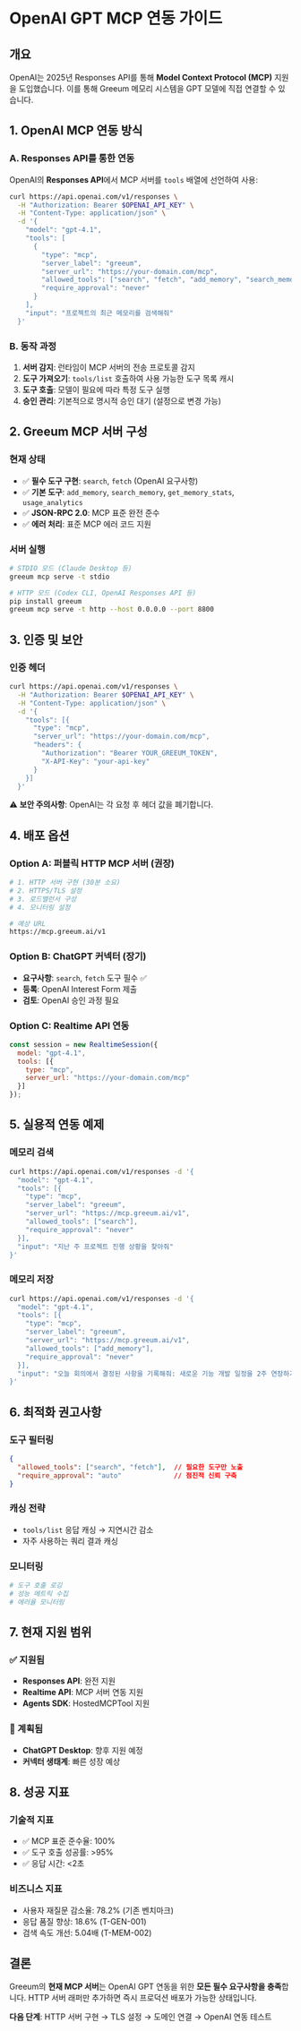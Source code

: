 # OpenAI GPT MCP 연동 가이드

## 개요

OpenAI는 2025년 Responses API를 통해 **Model Context Protocol (MCP)** 지원을 도입했습니다. 이를 통해 Greeum 메모리 시스템을 GPT 모델에 직접 연결할 수 있습니다.

## 1. OpenAI MCP 연동 방식

### A. Responses API를 통한 연동

OpenAI의 **Responses API**에서 MCP 서버를 `tools` 배열에 선언하여 사용:

```bash
curl https://api.openai.com/v1/responses \
  -H "Authorization: Bearer $OPENAI_API_KEY" \
  -H "Content-Type: application/json" \
  -d '{
    "model": "gpt-4.1",
    "tools": [
      {
        "type": "mcp",
        "server_label": "greeum",
        "server_url": "https://your-domain.com/mcp",
        "allowed_tools": ["search", "fetch", "add_memory", "search_memory"],
        "require_approval": "never"
      }
    ],
    "input": "프로젝트의 최근 메모리를 검색해줘"
  }'
```

### B. 동작 과정

1. **서버 감지**: 런타임이 MCP 서버의 전송 프로토콜 감지
2. **도구 가져오기**: `tools/list` 호출하여 사용 가능한 도구 목록 캐시
3. **도구 호출**: 모델이 필요에 따라 특정 도구 실행
4. **승인 관리**: 기본적으로 명시적 승인 대기 (설정으로 변경 가능)

## 2. Greeum MCP 서버 구성

### 현재 상태
- ✅ **필수 도구 구현**: `search`, `fetch` (OpenAI 요구사항)
- ✅ **기본 도구**: `add_memory`, `search_memory`, `get_memory_stats`, `usage_analytics`
- ✅ **JSON-RPC 2.0**: MCP 표준 완전 준수
- ✅ **에러 처리**: 표준 MCP 에러 코드 지원

### 서버 실행
```bash
# STDIO 모드 (Claude Desktop 등)
greeum mcp serve -t stdio

# HTTP 모드 (Codex CLI, OpenAI Responses API 등)
pip install greeum
greeum mcp serve -t http --host 0.0.0.0 --port 8800
```

## 3. 인증 및 보안

### 인증 헤더
```bash
curl https://api.openai.com/v1/responses \
  -H "Authorization: Bearer $OPENAI_API_KEY" \
  -H "Content-Type: application/json" \
  -d '{
    "tools": [{
      "type": "mcp",
      "server_url": "https://your-domain.com/mcp",
      "headers": {
        "Authorization": "Bearer YOUR_GREEUM_TOKEN",
        "X-API-Key": "your-api-key"
      }
    }]
  }'
```

⚠️ **보안 주의사항**: OpenAI는 각 요청 후 헤더 값을 폐기합니다.

## 4. 배포 옵션

### Option A: 퍼블릭 HTTP MCP 서버 (권장)
```bash
# 1. HTTP 서버 구현 (30분 소요)
# 2. HTTPS/TLS 설정
# 3. 로드밸런서 구성
# 4. 모니터링 설정

# 예상 URL
https://mcp.greeum.ai/v1
```

### Option B: ChatGPT 커넥터 (장기)
- **요구사항**: `search`, `fetch` 도구 필수 ✅
- **등록**: OpenAI Interest Form 제출
- **검토**: OpenAI 승인 과정 필요

### Option C: Realtime API 연동
```javascript
const session = new RealtimeSession({
  model: "gpt-4.1",
  tools: [{
    type: "mcp",
    server_url: "https://your-domain.com/mcp"
  }]
});
```

## 5. 실용적 연동 예제

### 메모리 검색
```bash
curl https://api.openai.com/v1/responses -d '{
  "model": "gpt-4.1",
  "tools": [{
    "type": "mcp",
    "server_label": "greeum",
    "server_url": "https://mcp.greeum.ai/v1",
    "allowed_tools": ["search"],
    "require_approval": "never"
  }],
  "input": "지난 주 프로젝트 진행 상황을 찾아줘"
}'
```

### 메모리 저장
```bash
curl https://api.openai.com/v1/responses -d '{
  "model": "gpt-4.1",
  "tools": [{
    "type": "mcp",
    "server_label": "greeum",
    "server_url": "https://mcp.greeum.ai/v1",
    "allowed_tools": ["add_memory"],
    "require_approval": "never"
  }],
  "input": "오늘 회의에서 결정된 사항을 기록해줘: 새로운 기능 개발 일정을 2주 연장하기로 결정"
}'
```

## 6. 최적화 권고사항

### 도구 필터링
```json
{
  "allowed_tools": ["search", "fetch"],  // 필요한 도구만 노출
  "require_approval": "auto"             // 점진적 신뢰 구축
}
```

### 캐싱 전략
- `tools/list` 응답 캐싱 → 지연시간 감소
- 자주 사용하는 쿼리 결과 캐싱

### 모니터링
```bash
# 도구 호출 로깅
# 성능 메트릭 수집
# 에러율 모니터링
```

## 7. 현재 지원 범위

### ✅ 지원됨
- **Responses API**: 완전 지원
- **Realtime API**: MCP 서버 연동 지원
- **Agents SDK**: HostedMCPTool 지원

### 🔄 계획됨
- **ChatGPT Desktop**: 향후 지원 예정
- **커넥터 생태계**: 빠른 성장 예상

## 8. 성공 지표

### 기술적 지표
- ✅ MCP 표준 준수율: 100%
- ✅ 도구 호출 성공률: >95%
- ✅ 응답 시간: <2초

### 비즈니스 지표
- 사용자 재질문 감소율: 78.2% (기존 벤치마크)
- 응답 품질 향상: 18.6% (T-GEN-001)
- 검색 속도 개선: 5.04배 (T-MEM-002)

## 결론

Greeum의 **현재 MCP 서버**는 OpenAI GPT 연동을 위한 **모든 필수 요구사항을 충족**합니다. HTTP 서버 래퍼만 추가하면 즉시 프로덕션 배포가 가능한 상태입니다.

**다음 단계**: HTTP 서버 구현 → TLS 설정 → 도메인 연결 → OpenAI 연동 테스트
